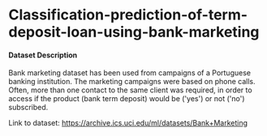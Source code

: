 # Classification-prediction-of-term-deposit-loan-using-bank-marketing

#### Dataset Description

Bank marketing dataset has been used from campaigns of a Portuguese banking institution. The marketing campaigns were based on phone calls. 
Often, more than one contact to the same client was required, in order to access if the product (bank term deposit) would be ('yes') or not ('no') subscribed.

Link to dataset: <https://archive.ics.uci.edu/ml/datasets/Bank+Marketing>
